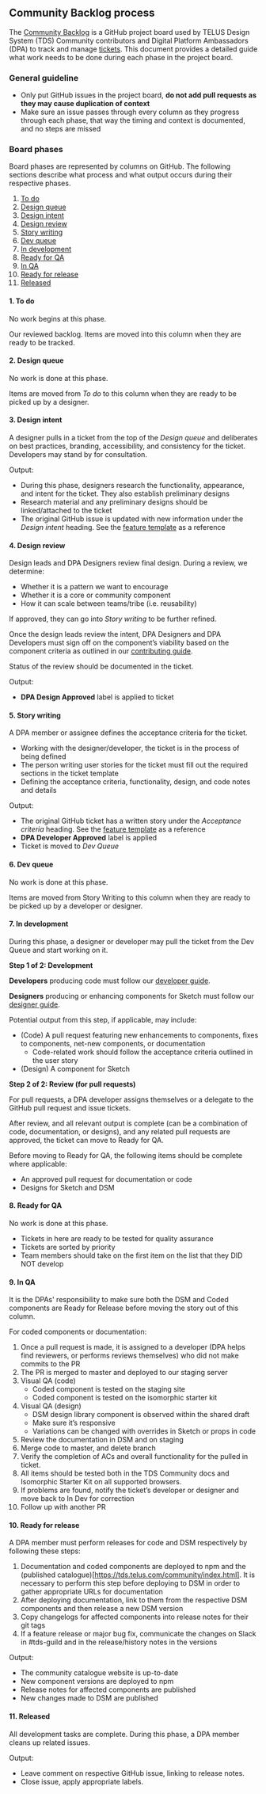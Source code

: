 ## Community Backlog process

The [Community Backlog](https://github.com/telus/tds-community/projects/1) is a GitHub project board used by TELUS Design System (TDS) Community contributors and Digital Platform Ambassadors (DPA) to track and manage [tickets](https://github.com/telus/tds-community/issues). This document provides a detailed guide what work needs to be done during each phase in the project board.

### General guideline

- Only put GitHub issues in the project board, **do not add pull requests as they may cause duplication of context**
- Make sure an issue passes through every column as they progress through each phase, that way the timing and context is documented, and no steps are missed

### Board phases

Board phases are represented by columns on GitHub. The following sections describe what process and what output occurs during their respective phases.

1. [To do](#1-to-do)
2. [Design queue](#2-design-queue)
3. [Design intent](#3-design-intent)
4. [Design review](#4-design-review)
5. [Story writing](#5-story-writing)
6. [Dev queue](#6-dev-queue)
7. [In development](#7-in-development)
8. [Ready for QA](#8-ready-for-qa)
9. [In QA](#9-in-qa)
10. [Ready for release](#10-ready-for-release)
11. [Released](#11-released)

#### 1. To do

No work begins at this phase.

Our reviewed backlog. Items are moved into this column when they are ready to be tracked.

#### 2. Design queue

No work is done at this phase.

Items are moved from _To do_ to this column when they are ready to be picked up by a designer.

#### 3. Design intent

A designer pulls in a ticket from the top of the _Design queue_ and deliberates on best practices, branding, accessibility, and consistency for the ticket. Developers may stand by for consultation.

Output:

- During this phase, designers research the functionality, appearance, and intent for the ticket. They also establish preliminary designs
- Research material and any preliminary designs should be linked/attached to the ticket
- The original GitHub issue is updated with new information under the _Design intent_ heading. See the [feature template](https://github.com/telus/tds-community/blob/master/.github/ISSUE_TEMPLATE/feature_template.md) as a reference

#### 4. Design review

Design leads and DPA Designers review final design. During a review, we determine:

- Whether it is a pattern we want to encourage
- Whether it is a core or community component
- How it can scale between teams/tribe (i.e. reusability)

If approved, they can go into _Story writing_ to be further refined.

Once the design leads review the intent, DPA Designers and DPA Developers must sign off on the component’s viability based on the component criteria as outlined in our [contributing guide](../.github/CONTRIBUTING.md#designer-guide).

Status of the review should be documented in the ticket.

Output:

- **DPA Design Approved** label is applied to ticket

#### 5. Story writing

A DPA member or assignee defines the acceptance criteria for the ticket.

- Working with the designer/developer, the ticket is in the process of being defined
- The person writing user stories for the ticket must fill out the required sections in the ticket template
- Defining the acceptance criteria, functionality, design, and code notes and details

Output:

- The original GitHub ticket has a written story under the _Acceptance criteria_ heading. See the [feature template](https://github.com/telus/tds-community/blob/master/.github/ISSUE_TEMPLATE/feature_template.md) as a reference
- **DPA Developer Approved** label is applied
- Ticket is moved to _Dev Queue_

#### 6. Dev queue

No work is done at this phase.

Items are moved from Story Writing to this column when they are ready to be picked up by a developer or designer.

#### 7. In development

During this phase, a designer or developer may pull the ticket from the Dev Queue and start working on it.

**Step 1 of 2: Development**

**Developers** producing code must follow our [developer guide](../.github/CONTRIBUTING.md#developer-guide).

**Designers** producing or enhancing components for Sketch must follow our [designer guide](../.github/CONTRIBUTING.md#designer-guide).

Potential output from this step, if applicable, may include:

- (Code) A pull request featuring new enhancements to components, fixes to components, net-new components, or documentation
  - Code-related work should follow the acceptance criteria outlined in the user story
- (Design) A component for Sketch

**Step 2 of 2: Review (for pull requests)**

For pull requests, a DPA developer assigns themselves or a delegate to the GitHub pull request and issue tickets.

After review, and all relevant output is complete (can be a combination of code, documentation, or designs), and any related pull requests are approved, the ticket can move to Ready for QA.

Before moving to Ready for QA, the following items should be complete where applicable:

- An approved pull request for documentation or code
- Designs for Sketch and DSM

#### 8. Ready for QA

No work is done at this phase.

- Tickets in here are ready to be tested for quality assurance
- Tickets are sorted by priority
- Team members should take on the first item on the list that they DID NOT develop

#### 9. In QA

It is the DPAs' responsibility to make sure both the DSM and Coded components are Ready for Release before moving the story out of this column.

For coded components or documentation:

1. Once a pull request is made, it is assigned to a developer (DPA helps find reviewers, or performs reviews themselves) who did not make commits to the PR
2. The PR is merged to master and deployed to our staging server
3. Visual QA (code)
   - Coded component is tested on the staging site
   - Coded component is tested on the isomorphic starter kit
4. Visual QA (design)
   - DSM design library component is observed within the shared draft
   - Make sure it’s responsive
   - Variations can be changed with overrides in Sketch or props in code
5. Review the documentation in DSM and on staging
6. Merge code to master, and delete branch
7. Verify the completion of ACs and overall functionality for the pulled in ticket.
8. All items should be tested both in the TDS Community docs and Isomorphic Starter Kit on all supported browsers.
9. If problems are found, notify the ticket’s developer or designer and move back to In Dev for correction
10. Follow up with another PR

#### 10. Ready for release

A DPA member must perform releases for code and DSM respectively by following these steps:

1. Documentation and coded components are deployed to npm and the (published catalogue)[https://tds.telus.com/community/index.html]. It is necessary to perform this step before deploying to DSM in order to gather appropriate URLs for documentation
2. After deploying documentation, link to them from the respective DSM components and then release a new DSM version
3. Copy changelogs for affected components into release notes for their git tags
4. If a feature release or major bug fix, communicate the changes on Slack in #tds-guild and in the release/history notes in the versions

Output:

- The community catalogue website is up-to-date
- New component versions are deployed to npm
- Release notes for affected components are published
- New changes made to DSM are published

#### 11. Released

All development tasks are complete. During this phase, a DPA member cleans up related issues.

Output:

- Leave comment on respective GitHub issue, linking to release notes.
- Close issue, apply appropriate labels.
